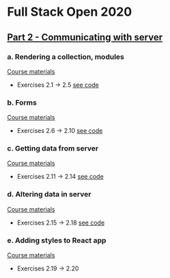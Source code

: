 # Full Stack Open 2020

## [Part 2 - Communicating with server](https://fullstackopen.com/en/part2)

### a. Rendering a collection, modules

[Course materials](https://fullstackopen.com/en/part2/rendering_a_collection_modules)

- Exercises 2.1 -> 2.5 [see code](./a%20Rendering%20a%20collection)

### b. Forms

[Course materials](https://fullstackopen.com/en/part2/forms)

- Exercises 2.6 -> 2.10 [see code](./b%20Forms)

### c. Getting data from server

[Course materials](https://fullstackopen.com/en/part2/getting_data_from_server)

- Exercises 2.11 -> 2.14 [see code](./c%20Getting%20data%20from%20server)

### d. Altering data in server

[Course materials](https://fullstackopen.com/en/part2/altering_data_in_server)

- Exercises 2.15 -> 2.18 [see code](./d%20Altering%20data%20in%20server)

### e. Adding styles to React app

[Course materials](https://fullstackopen.com/en/part2/adding_styles_to_react_app)

- Exercises 2.19 -> 2.20
